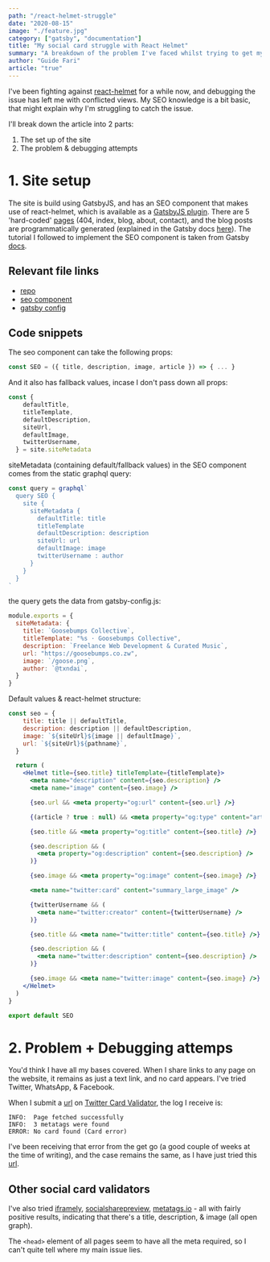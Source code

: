 ```yaml
---
path: "/react-helmet-struggle"
date: "2020-08-15"
image: "./feature.jpg"
category: ["gatsby", "documentation"]
title: "My social card struggle with React Helmet"
summary: "A breakdown of the problem I've faced whilst trying to get my links to turn into sharing cards when shared on social media."
author: "Guide Fari"
article: "true"
---
```



I've been fighting against <a href="https://www.gatsbyjs.com/plugins/gatsby-plugin-react-helmet/?=react%20helmet" rel="noopener noreferrer">react-helmet</a> for a while now, and debugging the issue has left me with conflicted views. My SEO knowledge is a bit basic, that might explain why I'm struggling to catch the issue.

I'll break down the article into 2 parts:

1. The set up of the site
2. The problem & debugging attempts

# 1. Site setup

The site is build using GatsbyJS, and has an SEO component that makes use of react-helmet, which is available as a <a href="https://www.gatsbyjs.com/plugins/gatsby-plugin-react-helmet/?=react%20helmet" rel="noopener noreferrer">GatsbyJS plugin</a>.
There are 5 'hard-coded' <a href="https://github.com/txndai/great-gatsby/tree/master/src/pages" rel="noopener noreferrer">pages</a> (404, index, blog, about, contact), and the blog posts are programmatically generated (explained in the Gatsby docs <a href="https://www.gatsbyjs.com/docs/programmatically-create-pages-from-data/#reach-skip-nav" rel="noopener noreferrer">here</a>).
The tutorial I followed to implement the SEO component is taken from Gatsby <a href="https://www.gatsbyjs.com/docs/add-seo-component/" rel="noopener noreferrer">docs</a>.

## Relevant file links

- <a href="https://github.com/txndai/great-gatsby" rel="noopener noreferrer">repo</a>
- <a href="https://github.com/txndai/great-gatsby/blob/master/src/components/seo.js" rel="noopener noreferrer">seo component</a>
- <a href="https://github.com/txndai/great-gatsby/blob/master/gatsby-config.js" rel="noopener noreferrer">gatsby config</a>

## Code snippets

The seo component can take the following props:

```jsx
const SEO = ({ title, description, image, article }) => { ... }
```

And it also has fallback values, incase I don't pass down all props:

```jsx
const {
    defaultTitle,
    titleTemplate,
    defaultDescription,
    siteUrl,
    defaultImage,
    twitterUsername,
  } = site.siteMetadata
```

siteMetadata (containing default/fallback values) in the SEO component comes from the static graphql query:


```jsx
const query = graphql`
  query SEO {
    site {
      siteMetadata {
        defaultTitle: title
        titleTemplate
        defaultDescription: description
        siteUrl: url
        defaultImage: image
        twitterUsername : author
      }
    }
  }
`
```


the query gets the data from gatsby-config.js:

```jsx
module.exports = {
  siteMetadata: {
    title: `Goosebumps Collective`,
    titleTemplate: "%s · Goosebumps Collective",
    description: `Freelance Web Development & Curated Music`,
    url: "https://goosebumps.co.zw",
    image: `/goose.png`,
    author: `@txndai`,
  }
}
```

Default values & react-helmet structure:

```jsx
const seo = {
    title: title || defaultTitle,
    description: description || defaultDescription,
    image: `${siteUrl}${image || defaultImage}`,
    url: `${siteUrl}${pathname}`,
  }

  return (
    <Helmet title={seo.title} titleTemplate={titleTemplate}>
      <meta name="description" content={seo.description} />
      <meta name="image" content={seo.image} />

      {seo.url && <meta property="og:url" content={seo.url} />}

      {(article ? true : null) && <meta property="og:type" content="article" />}

      {seo.title && <meta property="og:title" content={seo.title} />}

      {seo.description && (
        <meta property="og:description" content={seo.description} />
      )}

      {seo.image && <meta property="og:image" content={seo.image} />}

      <meta name="twitter:card" content="summary_large_image" />

      {twitterUsername && (
        <meta name="twitter:creator" content={twitterUsername} />
      )}

      {seo.title && <meta name="twitter:title" content={seo.title} />}

      {seo.description && (
        <meta name="twitter:description" content={seo.description} />
      )}

      {seo.image && <meta name="twitter:image" content={seo.image} />}
    </Helmet>
  )
}

export default SEO
```

# 2. Problem + Debugging attemps

You'd think I have all my bases covered. When I share links to any page on the website, it remains as just a text link, and no card appears. I've tried Twitter, WhatsApp, & Facebook.

When I submit a <a href="https://www.goosebumps.co.zw/playlists-for-coding/" rel="noopener noreferrer">url</a> on <a href="https://cards-dev.twitter.com/validator" rel="noopener noreferrer">Twitter Card Validator</a>, the log I receive is:

```
INFO:  Page fetched successfully
INFO:  3 metatags were found
ERROR: No card found (Card error)
```

I've been receiving that error from the get go (a good couple of weeks at the time of writing), and the case remains the same, as I have just tried this <a href="https://www.goosebumps.co.zw/playlists-for-coding/" rel="noopener noreferrer">url</a>.

## Other social card validators

I've also tried <a href="http://debug.iframely.com/?uri=https%3A%2F%2Fwww.goosebumps.co.zw%2Fplaylists-for-coding" rel="noopener noreferrer">iframely</a>, <a href="https://socialsharepreview.com/?url=https://www.goosebumps.co.zw/playlists-for-coding/" rel="noopener noreferrer">socialsharepreview</a>, <a href="https://metatags.io" rel="noopener noreferrer">metatags.io</a> - all with fairly positive results, indicating that there's a title, description, & image (all open graph).


The `<head>` element of all pages seem to have all the meta required, so I can't quite tell where my main issue lies.